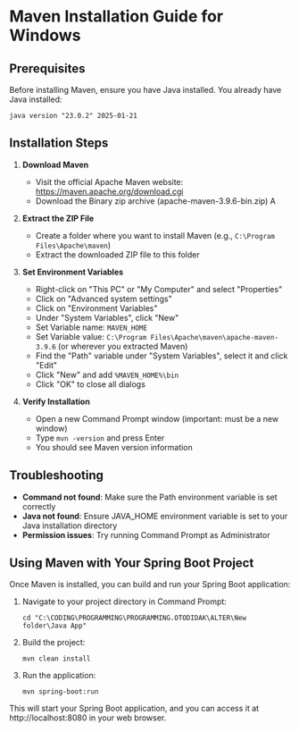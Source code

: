 # Maven Installation Guide for Windows

## Prerequisites

Before installing Maven, ensure you have Java installed. You already have Java installed:
```
java version "23.0.2" 2025-01-21
```

## Installation Steps

1. **Download Maven**
   - Visit the official Apache Maven website: https://maven.apache.org/download.cgi
   - Download the Binary zip archive (apache-maven-3.9.6-bin.zip)
A
2. **Extract the ZIP File**
   - Create a folder where you want to install Maven (e.g., `C:\Program Files\Apache\maven`)
   - Extract the downloaded ZIP file to this folder

3. **Set Environment Variables**
   - Right-click on "This PC" or "My Computer" and select "Properties"
   - Click on "Advanced system settings"
   - Click on "Environment Variables"
   - Under "System Variables", click "New"
   - Set Variable name: `MAVEN_HOME`
   - Set Variable value: `C:\Program Files\Apache\maven\apache-maven-3.9.6` (or wherever you extracted Maven)
   - Find the "Path" variable under "System Variables", select it and click "Edit"
   - Click "New" and add `%MAVEN_HOME%\bin`
   - Click "OK" to close all dialogs

4. **Verify Installation**
   - Open a new Command Prompt window (important: must be a new window)
   - Type `mvn -version` and press Enter
   - You should see Maven version information

## Troubleshooting

- **Command not found**: Make sure the Path environment variable is set correctly
- **Java not found**: Ensure JAVA_HOME environment variable is set to your Java installation directory
- **Permission issues**: Try running Command Prompt as Administrator

## Using Maven with Your Spring Boot Project

Once Maven is installed, you can build and run your Spring Boot application:

1. Navigate to your project directory in Command Prompt:
   ```
   cd "C:\CODING\PROGRAMMING\PROGRAMMING.OTODIDAK\ALTER\New folder\Java App"
   ```

2. Build the project:
   ```
   mvn clean install
   ```

3. Run the application:
   ```
   mvn spring-boot:run
   ```

This will start your Spring Boot application, and you can access it at http://localhost:8080 in your web browser.